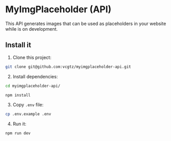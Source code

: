 # MyImgPlaceholder (API)
This API generates images that can be used as placeholders in your website while is on development.

## Install it
1. Clone this project:
```bash
git clone git@github.com:vcgtz/myimgplaceholder-api.git
```

2. Install dependencies:
```bash
cd myimgplaceholder-api/

npm install
```

3. Copy `.env` file:
```bash
cp .env.example .env
```

4. Run it:
```bash
npm run dev
```
